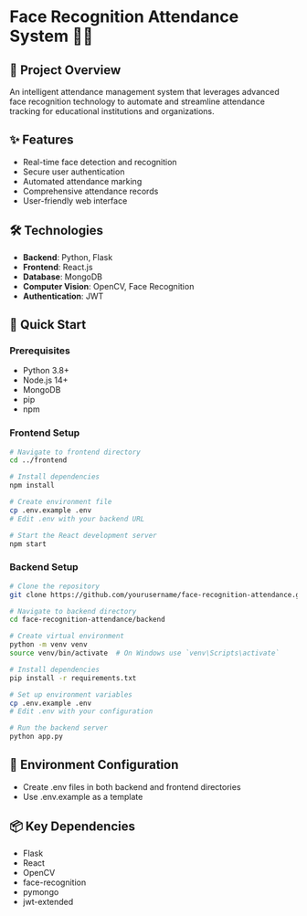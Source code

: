 # Face Recognition Attendance System 🧔📸

## 🌟 Project Overview
An intelligent attendance management system that leverages advanced face recognition technology to automate and streamline attendance tracking for educational institutions and organizations.

## ✨ Features
- Real-time face detection and recognition
- Secure user authentication
- Automated attendance marking
- Comprehensive attendance records
- User-friendly web interface

## 🛠 Technologies
- **Backend**: Python, Flask
- **Frontend**: React.js
- **Database**: MongoDB
- **Computer Vision**: OpenCV, Face Recognition
- **Authentication**: JWT

## 🚀 Quick Start

### Prerequisites
- Python 3.8+
- Node.js 14+
- MongoDB
- pip
- npm

### Frontend Setup
```bash
# Navigate to frontend directory
cd ../frontend

# Install dependencies
npm install

# Create environment file
cp .env.example .env
# Edit .env with your backend URL

# Start the React development server
npm start
```

### Backend Setup
```bash
# Clone the repository
git clone https://github.com/yourusername/face-recognition-attendance.git

# Navigate to backend directory
cd face-recognition-attendance/backend

# Create virtual environment
python -m venv venv
source venv/bin/activate  # On Windows use `venv\Scripts\activate`

# Install dependencies
pip install -r requirements.txt

# Set up environment variables
cp .env.example .env
# Edit .env with your configuration

# Run the backend server
python app.py
```


## 🔐 Environment Configuration
- Create .env files in both backend and frontend directories
- Use .env.example as a template

## 📦 Key Dependencies
- Flask
- React
- OpenCV
- face-recognition
- pymongo
- jwt-extended
